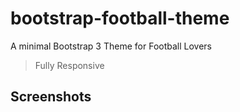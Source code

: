 # bootstrap-football-theme
A minimal Bootstrap 3 Theme for Football Lovers
> Fully Responsive

## Screenshots
